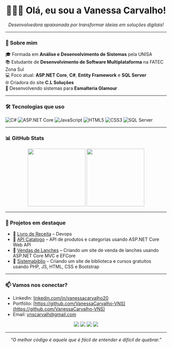 <h1 align="center">👩🏻‍💻 Olá, eu sou a Vanessa Carvalho!</h1>

<p align="center">
  <i>Desenvolvedora apaixonada por transformar ideias em soluções digitais!</i>
</p>

---

### 🚀 Sobre mim

🎓 Formada em **Análise e Desenvolvimento de Sistemas** pela UNISA  
📚 Estudante de **Desenvolvimento de Software Multiplataforma** na FATEC Zona Sul  
💻 Foco atual: **ASP.NET Core**, **C#**, **Entity Framework** e **SQL Server**  
🌐 Criadora do site <strong>C.L Soluções</strong>  
💅 Desenvolvendo sistemas para <strong>Esmalteria Glamour</strong>

---

### 🛠️ Tecnologias que uso

![C#](https://img.shields.io/badge/C%23-512BD4?style=for-the-badge&logo=csharp&logoColor=white)
![ASP.NET Core](https://img.shields.io/badge/ASP.NET_Core-512BD4?style=for-the-badge&logo=dotnet&logoColor=white)
![JavaScript](https://img.shields.io/badge/JavaScript-F7DF1E?style=for-the-badge&logo=javascript&logoColor=black)
![HTML5](https://img.shields.io/badge/HTML5-E34F26?style=for-the-badge&logo=html5&logoColor=white)
![CSS3](https://img.shields.io/badge/CSS3-1572B6?style=for-the-badge&logo=css3&logoColor=white)
![SQL Server](https://img.shields.io/badge/SQL_Server-CC2927?style=for-the-badge&logo=microsoft-sql-server&logoColor=white)

---

### 📊 GitHub Stats

<div align="center">
  <img height="180em" src="https://github-readme-stats.vercel.app/api?username=VanessaCarvalho-VNS&show_icons=true&theme=radical&count_private=true" />
  <img height="180em" src="https://github-readme-stats.vercel.app/api/top-langs/?username=VanessaCarvalho-VNS&layout=compact&langs_count=7&theme=radical"/>
</div>

---

### 💼 Projetos em destaque

- 📖 [Livro de Receita](https://github.com/VanessaCarvalho-VNS/Livro-de-Receita) – Devops
- 📕 [API Catalogo](https://github.com/VanessaCarvlho-VNS/API-Catalogo) – API de produtos e categorias usando ASP.NET Core Web API
- 🍔 [Vendas de Lanches](https://github.com/VanessaCarvalho/Lanches-Mac) – Criando um site de venda de lanches usando ASP.NET Core MVC e EFCore
- 📖 [Sistemabiblio](https://github.com/VanessaCarvalho/sistemabiblio) – Criando um site de biblioteca e cursos gratuitos usando PHP, JS, HTML, CSS e Bootstrap
  
---

### 📫 Vamos nos conectar?

- LinkedIn: [linkedin.com/in/vanessacarvalho20](https://linkedin.com/in/vanessacarvalho20)
- Portfólio: [https://github.com/VanessaCarvalho-VNS](https://github.com/VanessaCarvalho-VNS)
- Email: vnscarvalh@gmail.com

 <div align="center"> 
  <a href="https://instagram.com/vanessa.erika._" target="_blank"><img src="https://img.shields.io/badge/-Instagram-%23E4405F?style=for-the-badge&logo=instagram&logoColor=white" target="_blank"></a>
 	<a href = "mailto:contatovnscarvalh@gmail.com"><img src="https://img.shields.io/badge/Gmail-D14836?style=for-the-badge&logo=gmail&logoColor=white" target="_blank"></a>
  <a href="https://www.linkedin.com/in/VanessaCarvalho20" target="_blank"><img src="https://img.shields.io/badge/LinkedIn-0077B5?style=for-the-badge&logo=linkedin&logoColor=white" target="_blank"></a> 
  <a href="https://www.github.com/VanessaCarvalho-VNS" target="_blank"><img src="https://img.shields.io/badge/GitHub-100000?style=for-the-badge&logo=github&logoColor=white" target="_blank"></a> 
 </div>

---

<p align="center"><i>“O melhor código é aquele que é fácil de entender e difícil de quebrar.”</i></p>


 


  

  
 

